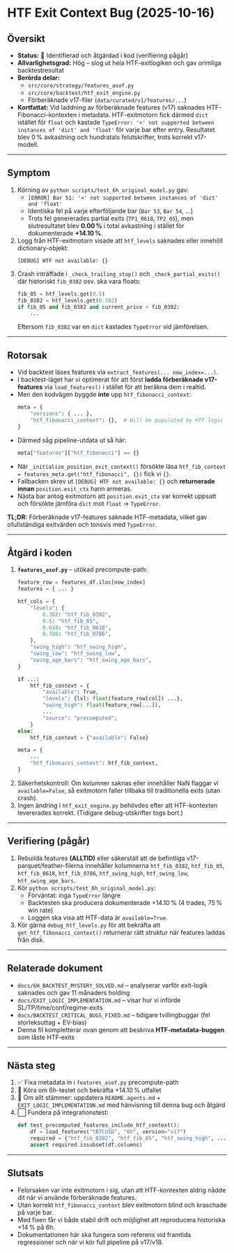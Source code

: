 # HTF Exit Context Bug (2025-10-16)

## Översikt

- **Status:** 🔧 Identifierad och åtgärdad i kod (verifiering pågår)
- **Allvarlighetsgrad:** Hög – slog ut hela HTF-exitlogiken och gav orimliga backtestresultat
- **Berörda delar:**
  - `src/core/strategy/features_asof.py`
  - `src/core/backtest/htf_exit_engine.py`
  - Förberäknade v17-filer (`data/curated/v1/features/...`)
- **Kortfattat:** Vid laddning av förberäknade features (v17) saknades HTF-Fibonacci-kontexten i metadata. HTF-exitmotorn fick därmed `dict` istället för `float` och kastade `TypeError: '<' not supported between instances of 'dict' and 'float'` för varje bar efter entry. Resultatet blev 0 % avkastning och hundratals felutskrifter, trots korrekt v17-modell.

---

## Symptom

1. Körning av `python scripts/test_6h_original_model.py` gav:
   - `[ERROR] Bar 51: '<' not supported between instances of 'dict' and 'float'`
   - Identiska fel på varje efterföljande bar (`Bar 53`, `Bar 54`, ...)
   - Trots fel genererades partial exits (`TP1_0618`, `TP2_05`), men slutresultatet blev **0.00 %** i total avkastning i stället för dokumenterade **+14.10 %**.
2. Logg från HTF-exitmotorn visade att `htf_levels` saknades eller innehöll dictionary-objekt:
   ```
   [DEBUG] HTF not available: {}
   ```
3. Crash inträffade i `_check_trailing_stop()` och `_check_partial_exits()` där historiskt `fib_0382` osv. ska vara floats:
   ```python
   fib_05 = htf_levels.get(0.5)
   fib_0382 = htf_levels.get(0.382)
   if fib_05 and fib_0382 and current_price < fib_0382:
       ...
   ```
   Eftersom `fib_0382` var en `dict` kastades `TypeError` vid jämförelsen.

---

## Rotorsak

- Vid backtest läses features via `extract_features(... now_index=...)`.
- I backtest-läget har vi optimerat för att först **ladda förberäknade v17-features** via `load_features()` i stället för att beräkna dem i realtid.
- Men den kodvägen byggde **inte** upp `htf_fibonacci_context`:
  ```python
  meta = {
      "versions": { ... },
      "htf_fibonacci_context": {},  # Will be populated by HTF logic
  }
  ```
- Därmed såg pipeline-utdata ut så här:
  ```python
  meta["features"]["htf_fibonacci"] == {}
  ```
- När `_initialize_position_exit_context()` försökte läsa `htf_fib_context = features_meta.get("htf_fibonacci", {})` fick vi `{}`.
- Fallbacken skrev ut `[DEBUG] HTF not available: {}` och **returnerade innan** `position.exit_ctx` hann armeras.
- Nästa bar antog exitmotorn att `position.exit_ctx` var korrekt uppsatt och försökte jämföra `dict` mot `float` → `TypeError`.

**TL;DR:** Förberäknade v17-features saknade HTF-metadata, vilket gav ofullständiga exitvärden och tonsvis med `TypeError`.

---

## Åtgärd i koden

1. **`features_asof.py`** – utökad precompute-path:
   ```python
   feature_row = features_df.iloc[now_index]
   features = { ... }

   htf_cols = {
       "levels": {
           0.382: "htf_fib_0382",
           0.5: "htf_fib_05",
           0.618: "htf_fib_0618",
           0.786: "htf_fib_0786",
       },
       "swing_high": "htf_swing_high",
       "swing_low": "htf_swing_low",
       "swing_age_bars": "htf_swing_age_bars",
   }

   if ...:
       htf_fib_context = {
           "available": True,
           "levels": {lvl: float(feature_row[col]) ...},
           "swing_high": float(feature_row[...]),
           ...
           "source": "precomputed",
       }
   else:
       htf_fib_context = {"available": False}

   meta = {
       ...
       "htf_fibonacci_context": htf_fib_context,
   }
   ```
2. Säkerhetskontroll: Om kolumner saknas eller innehåller NaN flaggar vi `available=False`, så exitmotorn faller tillbaka till traditionella exits (utan crash).
3. Ingen ändring i `htf_exit_engine.py` behövdes efter att HTF-kontexten levererades korrekt. (Tidigare debug-utskrifter togs bort.)

---

## Verifiering (pågår)

1. Rebuilda features **(ALLTID)** eller säkerställ att de befintliga v17-parquet/feather-filerna innehåller kolumnerna `htf_fib_0382`, `htf_fib_05`, `htf_fib_0618`, `htf_fib_0786`, `htf_swing_high`, `htf_swing_low`, `htf_swing_age_bars`.
2. Kör `python scripts/test_6h_original_model.py`:
   - Förväntat: inga `TypeError` längre
   - Backtesten ska producera dokumenterade +14.10 % (4 trades, 75 % win rate)
   - Loggen ska visa att HTF-data är `available=True`.
3. Kör gärna `debug_htf_levels.py` för att bekräfta att `get_htf_fibonacci_context()` returnerar rätt struktur när features laddas från disk.

---

## Relaterade dokument

- `docs/6H_BACKTEST_MYSTERY_SOLVED.md` – analyserar varför exit-logik saknades och gav 11 månaders holding
- `docs/EXIT_LOGIC_IMPLEMENTATION.md` – visar hur vi införde SL/TP/time/conf/regime-exits
- `docs/BACKTEST_CRITICAL_BUGS_FIXED.md` – tidigare tvillingbuggar (fel storleksuttag + EV‐bias)
- Denna fil kompletterar ovan genom att beskriva **HTF‐metadata‐buggen** som låste HTF‐exits

---

## Nästa steg

1. ✅ Fixa metadata in i `features_asof.py` precompute-path
2. 🔄 Köra om 6h-testet och bekräfta +14.10 % utfallet
3. 🔄 Om allt stämmer: uppdatera `README.agents.md` + `EXIT_LOGIC_IMPLEMENTATION.md` med hänvisning till denna bug och åtgärd
4. ⬜ Fundera på integrationstest:
   ```python
   def test_precomputed_features_include_htf_context():
       df = load_features("tBTCUSD", "6h", version="v17")
       required = {"htf_fib_0382", "htf_fib_05", "htf_swing_high", ...}
       assert required.issubset(df.columns)
   ```

---

## Slutsats

- Felorsaken var inte exitmotorn i sig, utan att HTF-kontexten aldrig nådde dit när vi använde förberäknade features.
- Utan korrekt `htf_fibonacci_context` blev exitmotorn blind och kraschade på varje bar.
- Med fixen får vi både stabil drift och möjlighet att reproducera historiska +14 % på 6h.
- Dokumentationen här ska fungera som referens vid framtida regressioner och när vi kör full pipeline på v17/v18.
